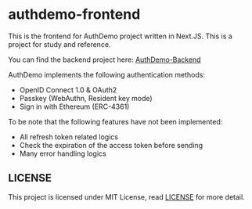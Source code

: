 # authdemo-frontend

This is the frontend for AuthDemo project written in Next.JS. This is a project for study and reference.

You can find the backend project here: [AuthDemo-Backend](https://github.com/AlisaAkiron/AuthDemo-Backend)

AuthDemo implements the following authentication methods:

- OpenID Connect 1.0 & OAuth2
- Passkey (WebAuthn, Resident key mode)
- Sign in with Ethereum (ERC-4361)

To be note that the following features have not been implemented:

- All refresh token related logics
- Check the expiration of the access token before sending
- Many error handling logics

## LICENSE

This project is licensed under MIT License, read [LICENSE](./LICENSE) for more detail.
